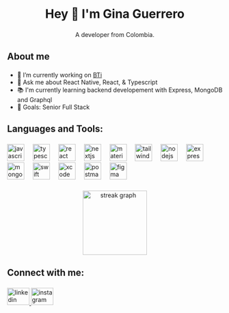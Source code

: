 <h1 align="center">Hey 👋 I'm Gina Guerrero</h1>

###

<p align="center">A developer from Colombia.</p>

###

<h2 align="left">About me</h2>

###

- 🔭 I’m currently working on [BTi](https://btilab.co/)
- 💬 Ask me about React Native, React, & Typescript
- 📚 I'm currently learning backend developement with Express, MongoDB and Graphql
- 🎯 Goals: Senior Full Stack

###

<h2 align="left">Languages and Tools:</h2>

###

<div align="left">
  <img src="https://cdn.jsdelivr.net/gh/devicons/devicon/icons/javascript/javascript-original.svg" height="40" alt="javascript logo"  />
  <img width="12" />
  <img src="https://cdn.jsdelivr.net/gh/devicons/devicon/icons/typescript/typescript-original.svg" height="40" alt="typescript logo"  />
  <img width="12" />
  <img src="https://skillicons.dev/icons?i=react" height="40" alt="react logo"  />
  <img width="12" />
  <img src="https://cdn.simpleicons.org/nextdotjs/000000" height="40" alt="nextjs logo"  />
  <img width="12" />
  <img src="https://cdn.simpleicons.org/mui/007FFF" height="40" alt="materialui logo"  />
  <img width="12" />
  <img src="https://cdn.simpleicons.org/tailwindcss/06B6D4" height="40" alt="tailwindcss logo"  />
  <img width="12" />
  <img src="https://cdn.jsdelivr.net/gh/devicons/devicon/icons/nodejs/nodejs-original.svg" height="40" alt="nodejs logo"  />
  <img width="12" />
  <img src="https://skillicons.dev/icons?i=express" height="40" alt="express logo"  />
  <img width="12" />
  <img src="https://cdn.jsdelivr.net/gh/devicons/devicon/icons/mongodb/mongodb-original.svg" height="40" alt="mongodb logo"  />
  <img width="12" />
  <img src="https://cdn.jsdelivr.net/gh/devicons/devicon/icons/swift/swift-original.svg" height="40" alt="swift logo"  />
  <img width="12" />
  <img src="https://cdn.jsdelivr.net/gh/devicons/devicon/icons/xcode/xcode-original.svg" height="40" alt="xcode logo"  />
  <img width="12" />
  <img src="https://skillicons.dev/icons?i=postman" height="40" alt="postman logo"  />
  <img width="12" />
  <img src="https://skillicons.dev/icons?i=figma" height="40" alt="figma logo"  />
</div>

###

<div align="center">
  <img src="https://streak-stats.demolab.com?user=gnaguerrer&locale=en&mode=daily&theme=gotham&hide_border=true&border_radius=5&order=3" height="150" alt="streak graph"  />
<!--   <img src="https://github-readme-stats.vercel.app/api?username=gnaguerrer&hide_title=false&hide_rank=false&show_icons=true&include_all_commits=false&count_private=false&disable_animations=false&theme=gotham&locale=en&hide_border=true&order=1" height="150" alt="stats graph"  /> -->
</div>

###

<h2 align="left">Connect with me:</h2>

###

<div align="left">
  <a href="https://www.linkedin.com/in/gina-paola-guerrero-08a8a7168/" target="_blank">
    <img src="https://raw.githubusercontent.com/maurodesouza/profile-readme-generator/master/src/assets/icons/social/linkedin/default.svg" width="52" height="40" alt="linkedin logo"  />
  </a>
  <a href="https://www.instagram.com/gnaguerrer/?hl=es-la" target="_blank">
    <img src="https://raw.githubusercontent.com/maurodesouza/profile-readme-generator/master/src/assets/icons/social/instagram/default.svg" width="52" height="40" alt="instagram logo"  />
  </a>
</div>

###
